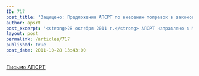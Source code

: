 ```yaml
---
ID: 717
post_title: 'Защищено: Предложения АПСРТ по внесению поправок в законодательные акты'
author: apsrt
post_excerpt: '<strong>28 октября 2011 г.</strong> АПСРТ направлено в Минэкономразвития письмо за № 2-03/271 с предложениями по внесению поправок в законодательные акты, регламентирующие работы по добыче НСМ на обводненных карьерах.'
layout: post
permalink: /articles/717
published: true
post_date: 2011-10-28 13:43:00
---
```

[Письмо АПСРТ][1]

 [1]: http://www.apsrt.ru/docs/2-03-271.doc
